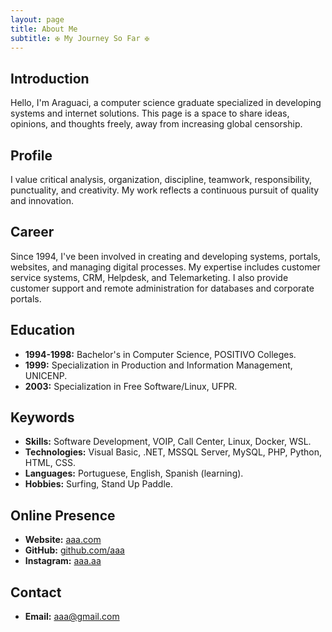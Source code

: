 ```yaml
---
layout: page
title: About Me
subtitle: ✠ My Journey So Far ✠
---
```


## Introduction

Hello, I'm Araguaci, a computer science graduate specialized in developing systems and internet solutions. This page is a space to share ideas, opinions, and thoughts freely, away from increasing global censorship.

## Profile

I value critical analysis, organization, discipline, teamwork, responsibility, punctuality, and creativity. My work reflects a continuous pursuit of quality and innovation.

## Career

Since 1994, I've been involved in creating and developing systems, portals, websites, and managing digital processes. My expertise includes customer service systems, CRM, Helpdesk, and Telemarketing. I also provide customer support and remote administration for databases and corporate portals.

## Education

- **1994-1998:** Bachelor's in Computer Science, POSITIVO Colleges.
- **1999:** Specialization in Production and Information Management, UNICENP.
- **2003:** Specialization in Free Software/Linux, UFPR.

## Keywords

- **Skills:** Software Development, VOIP, Call Center, Linux, Docker, WSL.
- **Technologies:** Visual Basic, .NET, MSSQL Server, MySQL, PHP, Python, HTML, CSS.
- **Languages:** Portuguese, English, Spanish (learning).
- **Hobbies:** Surfing, Stand Up Paddle.

## Online Presence

- **Website:** [aaa.com]()
- **GitHub:** [github.com/aaa]()
- **Instagram:** [aaa.aa]()

## Contact

- **Email:** [aaa@gmail.com](mailto:aaa)